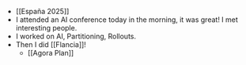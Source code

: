 - [[España 2025]]
- I attended an AI conference today in the morning, it was great! I met interesting people.
- I worked on AI, Partitioning, Rollouts.
- Then I did [[Flancia]]!
    - [[Agora Plan]]
